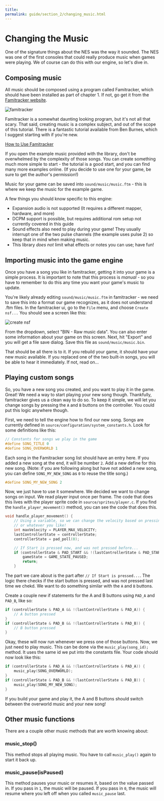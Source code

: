 ```yaml
---
title: 
permalink: guide/section_2/changing_music.html
---
```

# Changing the Music

One of the signature things about the NES was the way it sounded. The NES was one of the first consoles that
could really produce music when games were playing. We of course can do this with our engine, so let's dive
in.

## Composing music

All music should be composed using a program called Famitracker, which should have been installed as part
of chapter 1. If not, go get it from the [Famitracker website](http://famitracker.org).

![famitracker](../images/famitracker.png)

Famitracker is a somewhat daunting looking program, but it's not all that scary. That said, creating music
is a complex subject, and out of the scope of this tutorial. There is a fantastic tutorial available from Ben
Burnes, which I suggest starting with if you're new.

[How to Use Famitracker](http://btothethree.tumblr.com/post/104644129447/how-to-use-famitracker-chapter-1-introduction)

If you open the example music provided with the library, don't be overwhelmed by the complexity of those songs.
You can create something much more simple to start - the tutorial is a good start, and you can find many more
examples online. (If you decide to use one for your game, be sure to get the author's permission!)

Music for your game can be saved into `sound/music/music.ftm` - this is where we keep the music for the example
game.

A few things you should know specific to this engine: 
- Expansion audio is not supported (It requires a different mapper, hardware, and more)
- DCPM support is possible, but requires additional rom setup not currently covered in this guide
- Sound effects also need to play during your game! They usually interrupt one of the two pulse channels (the
  example uses pulse 2) so keep that in mind when making music. 
- This library _does not_ limit what effects or notes you can use; have fun!

## Importing music into the game engine

Once you have a song you like in famitracker, getting it into your game is a simple process. It is important to
note that this process is _manual_ - so you have to remember to do this any time you want your game's music
to update. 

You're likely already editing `sound/music/music.ftm` in famitracker - we need to save this into a format
our game recognizes, as it does not understand .ftm files. In the famitracker ui, go to the `File` menu,
and choose `Create nsf...` You should see a screen like this: 

![create nsf](../images/create_nsf.png)

From the dropdown, select "BIN - Raw music data". You can also enter some information about your game on this
screen. Next, hit "Export" and you will get a file save dialog. Save this file as `sound/music/music.bin`. 

That should be all there is to it. If you rebuild your game, it should have your new music available. If you
replaced one of the two built-in songs, you will be able to hear it immediately. If not, read on...

## Playing custom songs

So, you have a new song you created, and you want to play it in the game. Great! We need a way to start
playing your new song though. Thankfully, famitracker gives us a clean way to do so. To keep it simple,
we will let you change songs by pressing the `A` and `B` buttons on the controller. You could put this 
logic anywhere though.

First, we need to tell the engine how to find our new song. Songs are currently defined in 
`source/configuration/system_constants.h`. Look for some definitions like this: 

```c
// Constants for songs we play in the game
#define SONG_TITLE 0
#define SONG_OVERWORLD 1
```

Each song in the Famitracker song list should have an entry here. If you added a new song at the end, it
will be number `2`. Add a new define for this new song. (Note: if you are following along but have not added
a new song, you can define `SONG_MY_NEW_SONG` as `0` to reuse the title song.)

```c
#define SONG_MY_NEW_SONG 2
```

Now, we just have to use it somewhere. We decided we want to change songs on input. We read player input once
per frame. The code that does this lives with the player sprite code in `source/sprites/player.c`. If you find
the `handle_player_movement()` method, you can see the code that does this. 

```c
void handle_player_movement() {
    // Using a variable, so we can change the velocity based on pressing a button, having a special item,
    // or whatever you like!
    int maxVelocity = PLAYER_MAX_VELOCITY;
    lastControllerState = controllerState;
    controllerState = pad_poll(0);

    // If Start is pressed now, and was not pressed before...
    if (controllerState & PAD_START && !(lastControllerState & PAD_START)) {
        gameState = GAME_STATE_PAUSED;
        return;
    }
```

The part we care about is the part after `// If Start is pressed...`. The logic there checks if the start
button is pressed, and was not pressed last time we chekd. We want to do something similar with the `A` 
and `B` buttons. 

Create a couple new if statements for the A and B buttons using `PAD_A` and `PAD_B`, like so: 

```c
if (controllerState & PAD_A && !(lastControllerState & PAD_A)) {
    // A button pressed
}
if (controllerState & PAD_B && !(lastControllerState & PAD_B)) {
    // B button pressed
}
```

Okay, these will now run whenever we press one of those buttons. Now, we just need to play music. This
can be done via the `music_play(song_id);` method. It uses the same id we put into the constants file.
Your code should now look like this: 

```c
if (controllerState & PAD_A && !(lastControllerState & PAD_A)) {
    music_play(SONG_OVERWORLD);
}
if (controllerState & PAD_B && !(lastControllerState & PAD_B)) {
    music_play(SONG_MY_NEW_SONG);
}
```

If you build your game and play it, the A and B buttons should switch between the overworld music and
your new song!

## Other music functions

There are a couple other music methods that are worth knowing about: 

### music_stop()

This method stops all playing music. You have to call `music_play()` again to start it back up.

### music_pause(isPaused)

This method pauses your music or resumes it, based on the value passed in. If you pass in `1`, 
the music will be paused. If you pass in `0`, the music will resume where you left off when you
called `music_pause` last.